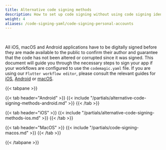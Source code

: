 ```yaml
---
title: Alternative code signing methods
description: How to set up code signing without using code signing identities
weight: 4
aliases: /code-signing-yaml/code-signing-personal-accounts
---
```

<br>


All iOS, macOS and Android applications have to be digitally signed before they are made available to the public to confirm their author and guarantee that the code has not been altered or corrupted since it was signed. This document will guide you through the necessary steps to sign your app if your workflows are configured to use the `codemagic.yaml` file. If you are using our `Flutter workflow editor`, please consult the relevant guides for [iOS](../flutter-code-signing/ios-code-signing), [Android](../flutter-code-signing/ios-code-signing) or [macOS](../flutter-code-signing/macos-code-signing).



{{< tabpane >}}

{{< tab header="Android" >}}
{{< include "/partials/alternative-code-signing-methods-android.md" >}}
{{< /tab >}}

{{< tab header="iOS" >}}
{{< include "/partials/alternative-code-signing-methods-ios.md" >}}
{{< /tab >}}

{{< tab header="MacOS" >}}
{{< include "/partials/code-signing-macos.md" >}}
{{< /tab >}}

{{< /tabpane >}}

